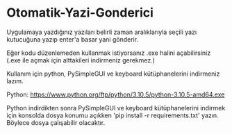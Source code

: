 # Otomatik-Yazi-Gonderici

Uygulamaya yazdığınız yazıları belirli zaman aralıklarıyla seçili yazı kutucuğuna yazıp enter'a basar yani gönderir.

Eğer kodu düzenlemeden kullanmak istiyorsanız .exe halini açabilirsiniz (.exe ile açmak için alttakileri indirmeniz gerekmez.)

Kullanım için python, PySimpleGUI ve keyboard kütüphanelerini indirmeniz lazım.

Python: https://www.python.org/ftp/python/3.10.5/python-3.10.5-amd64.exe

Python indirdikten sonra PySimpleGUI ve keyboard kütüphanelerini indirmek için konsolda dosya konumu açıkken 'pip install -r requirements.txt' yazın. Böylece dosya çalışabilir olacaktır.